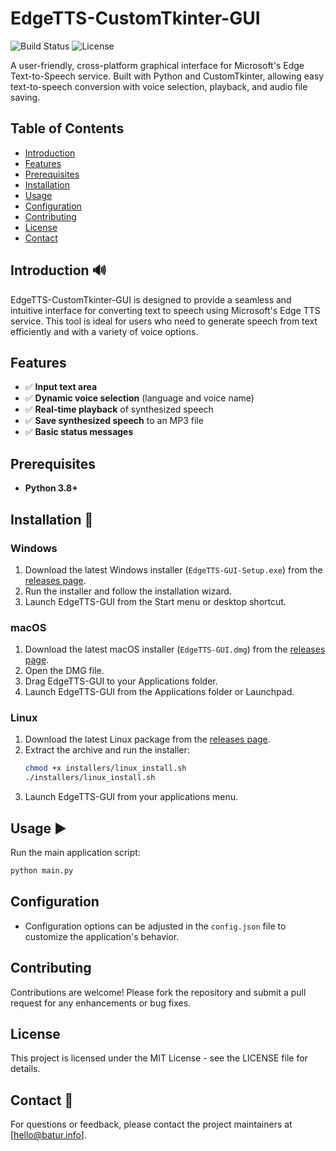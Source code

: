# EdgeTTS-CustomTkinter-GUI

![Build Status](https://img.shields.io/badge/build-passing-brightgreen) ![License](https://img.shields.io/badge/license-MIT-blue)

A user-friendly, cross-platform graphical interface for Microsoft's Edge Text-to-Speech service. Built with Python and CustomTkinter, allowing easy text-to-speech conversion with voice selection, playback, and audio file saving.

## Table of Contents

- [Introduction](#introduction)
- [Features](#features)
- [Prerequisites](#prerequisites)
- [Installation](#installation)
- [Usage](#usage)
- [Configuration](#configuration)
- [Contributing](#contributing)
- [License](#license)
- [Contact](#contact)

## Introduction 🔊

EdgeTTS-CustomTkinter-GUI is designed to provide a seamless and intuitive interface for converting text to speech using Microsoft's Edge TTS service. This tool is ideal for users who need to generate speech from text efficiently and with a variety of voice options.

## Features

- ✅ **Input text area**
- ✅ **Dynamic voice selection** (language and voice name)
- ✅ **Real-time playback** of synthesized speech
- ✅ **Save synthesized speech** to an MP3 file
- ✅ **Basic status messages**

## Prerequisites

- **Python 3.8+**

## Installation 🔧

### Windows
1. Download the latest Windows installer (`EdgeTTS-GUI-Setup.exe`) from the [releases page](https://github.com/baturkacamak/EdgeTTS-CustomTkinter-GUI/releases).
2. Run the installer and follow the installation wizard.
3. Launch EdgeTTS-GUI from the Start menu or desktop shortcut.

### macOS
1. Download the latest macOS installer (`EdgeTTS-GUI.dmg`) from the [releases page](https://github.com/baturkacamak/EdgeTTS-CustomTkinter-GUI/releases).
2. Open the DMG file.
3. Drag EdgeTTS-GUI to your Applications folder.
4. Launch EdgeTTS-GUI from the Applications folder or Launchpad.

### Linux
1. Download the latest Linux package from the [releases page](https://github.com/baturkacamak/EdgeTTS-CustomTkinter-GUI/releases).
2. Extract the archive and run the installer:
    ```bash
    chmod +x installers/linux_install.sh
    ./installers/linux_install.sh
    ```
3. Launch EdgeTTS-GUI from your applications menu.

## Usage ▶️

Run the main application script:

```bash
python main.py
```

## Configuration

- Configuration options can be adjusted in the `config.json` file to customize the application's behavior.

## Contributing

Contributions are welcome! Please fork the repository and submit a pull request for any enhancements or bug fixes.

## License

This project is licensed under the MIT License - see the LICENSE file for details.

## Contact 📧

For questions or feedback, please contact the project maintainers at [hello@batur.info].